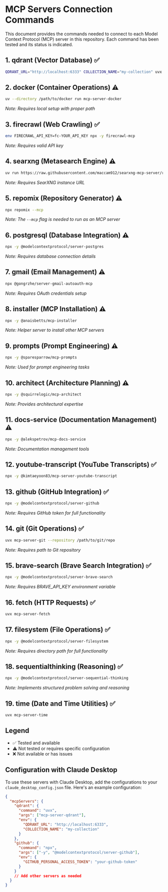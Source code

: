 # MCP Servers Connection Commands

This document provides the commands needed to connect to each Model Context Protocol (MCP) server in this repository. Each command has been tested and its status is indicated.

## 1. qdrant (Vector Database) ✅
```bash
QDRANT_URL="http://localhost:6333" COLLECTION_NAME="my-collection" uvx mcp-server-qdrant
```

## 2. docker (Container Operations) ⚠️
```bash
uv --directory /path/to/docker run mcp-server-docker
```
*Note: Requires local setup with proper path*

## 3. firecrawl (Web Crawling) ✅
```bash
env FIRECRAWL_API_KEY=fc-YOUR_API_KEY npx -y firecrawl-mcp
```
*Note: Requires valid API key*

## 4. searxng (Metasearch Engine) ⚠️
```bash
uv run https://raw.githubusercontent.com/maccam912/searxng-mcp-server/refs/heads/main/server.py --url https://s.tootie.tv
```
*Note: Requires SearXNG instance URL*

## 5. repomix (Repository Generator) ⚠️
```bash
npx repomix --mcp
```
*Note: The `--mcp` flag is needed to run as an MCP server*

## 6. postgresql (Database Integration) ⚠️
```bash
npx -y @modelcontextprotocol/server-postgres
```
*Note: Requires database connection details*

## 7. gmail (Email Management) ⚠️
```bash
npx @gongrzhe/server-gmail-autoauth-mcp
```
*Note: Requires OAuth credentials setup*

## 8. installer (MCP Installation) ⚠️
```bash
npx -y @anaisbetts/mcp-installer
```
*Note: Helper server to install other MCP servers*

## 9. prompts (Prompt Engineering) ⚠️
```bash
npx -y @sparesparrow/mcp-prompts
```
*Note: Used for prompt engineering tasks*

## 10. architect (Architecture Planning) ⚠️
```bash
npx -y @squirrelogic/mcp-architect
```
*Note: Provides architectural expertise*

## 11. docs-service (Documentation Management) ⚠️
```bash
npx -y @alekspetrov/mcp-docs-service
```
*Note: Documentation management tools*

## 12. youtube-transcript (YouTube Transcripts) ✅
```bash
npx -y @kimtaeyoon83/mcp-server-youtube-transcript
```

## 13. github (GitHub Integration) ✅
```bash
npx -y @modelcontextprotocol/server-github
```
*Note: Requires GitHub token for full functionality*

## 14. git (Git Operations) ✅
```bash
uvx mcp-server-git --repository /path/to/git/repo
```
*Note: Requires path to Git repository*

## 15. brave-search (Brave Search Integration) ✅
```bash
npx -y @modelcontextprotocol/server-brave-search
```
*Note: Requires BRAVE_API_KEY environment variable*

## 16. fetch (HTTP Requests) ✅
```bash
uvx mcp-server-fetch
```

## 17. filesystem (File Operations) ✅
```bash
npx -y @modelcontextprotocol/server-filesystem
```
*Note: Requires directory path for full functionality*

## 18. sequentialthinking (Reasoning) ✅
```bash
npx -y @modelcontextprotocol/server-sequential-thinking
```
*Note: Implements structured problem solving and reasoning*

## 19. time (Date and Time Utilities) ✅
```bash
uvx mcp-server-time
```

## Legend
- ✅ Tested and available
- ⚠️ Not tested or requires specific configuration
- ❌ Not available or has issues

## Configuration with Claude Desktop

To use these servers with Claude Desktop, add the configurations to your `claude_desktop_config.json` file. Here's an example configuration:

```json
{
  "mcpServers": {
    "qdrant": {
      "command": "uvx",
      "args": ["mcp-server-qdrant"],
      "env": {
        "QDRANT_URL": "http://localhost:6333",
        "COLLECTION_NAME": "my-collection"
      }
    },
    "github": {
      "command": "npx",
      "args": ["-y", "@modelcontextprotocol/server-github"],
      "env": {
        "GITHUB_PERSONAL_ACCESS_TOKEN": "your-github-token"
      }
    }
    // Add other servers as needed
  }
}
```
